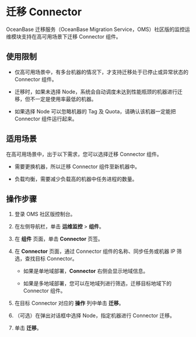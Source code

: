 # 迁移 Connector

OceanBase 迁移服务（OceanBase Migration Service，OMS）社区版的监控运维模块支持在高可用场景下迁移 Connector 组件。

## 使用限制

* 仅高可用场景中，有多台机器的情况下，才支持迁移处于已停止或异常状态的 Connector 组件。

* 迁移时，如果未选择 Node，系统会自动调度未达到性能瓶颈的机器进行迁移，但不一定是使用率最低的机器。

* 如果选择 Node 可以忽略机器的 Tag 及 Quota，请确认该机器一定能把 Connector 组件运行起来。

## 适用场景

在高可用场景中，出于以下需求，您可以选择迁移 Connector 组件。

* 需要更换机器，所以迁移 Connector 组件至新机器中。

* 负载均衡，需要减少负载高的机器中任务进程的数量。

## 操作步骤

1. 登录 OMS 社区版控制台。

2. 在左侧导航栏，单击 **运维监控** \> **组件**。

3. 在 **组件** 页面，单击 **Connector** 页签。

4. 在 **Connector** 页面，通过 Connector 组件的名称、同步任务或机器 IP 筛选，查找目标 Connector。

   * 如果是单地域部署，**Connector** 右侧会显示地域信息。

   * 如果是多地域部署，您可以在地域列进行筛选，迁移目标地域下的 Connector 组件。

5. 在目标 Connector 对应的 **操作** 列中单击 **迁移**。

6. （可选）在弹出对话框中选择 Node，指定机器进行 Connector 迁移。

7. 单击 **迁移**。
